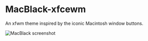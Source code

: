 # MacBlack-xfcewm
An xfwm theme inspired by the iconic Macintosh window buttons.

![MacBlack screenshot](https://github.com/rogierreerink/MacBlack-xfcewm/blob/master/extra/screenshot.png)
